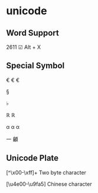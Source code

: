 # unicode

## Word Support
2611 &#x2611; Alt + X

## Special Symbol
&#8364; &#x20AC; &euro;

&#x00A7;

&#x266D;

&#x211D; &Ropf;

&#945;
&#x3B1;
&alpha;

&#x4e00;
&#x9fa5;

## Unicode Plate
[^\x00-\xff]+ Two byte character

[\u4e00-\u9fa5] Chinese character